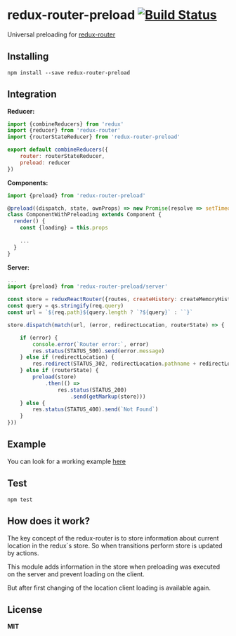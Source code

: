 # redux-router-preload [![Build Status](https://travis-ci.org/babotech/redux-router-preload.svg?branch=master)](https://travis-ci.org/babotech/redux-router-preload)

Universal preloading for [redux-router](https://github.com/acdlite/redux-router)

## Installing

```
npm install --save redux-router-preload
```

## Integration


**Reducer:**
```javascript
import {combineReducers} from 'redux'
import {reducer} from 'redux-router'
import {routerStateReducer} from 'redux-router-preload'

export default combineReducers({
    router: routerStateReducer,
    preload: reducer  
})
```

**Components:**
```javascript
import {preload} from 'redux-router-preload'

@preload((dispatch, state, ownProps) => new Promise(resolve => setTimeout(resolve, 3000)))
class ComponentWithPreloading extends Component {
  render() {
    const {loading} = this.props
  
    ...
  }
}
```

**Server:**
```javascript
...
import {preload} from 'redux-router-preload/server'

const store = reduxReactRouter({routes, createHistory: createMemoryHistory})(createStore)(reducer)
const query = qs.stringify(req.query)
const url = `${req.path}${query.length ? `?${query}` : ``}`

store.dispatch(match(url, (error, redirectLocation, routerState) => {

    if (error) {
        console.error(`Router error:`, error)
        res.status(STATUS_500).send(error.message)
    } else if (redirectLocation) {
        res.redirect(STATUS_302, redirectLocation.pathname + redirectLocation.search)
    } else if (routerState) {
        preload(store)
            .then(() =>
                res.status(STATUS_200)
                    .send(getMarkup(store)))
    } else {
        res.status(STATUS_400).send(`Not Found`)
    }
}))
```

## Example

You can look for a working example [here](https://github.com/babotech/redux-router-preload/tree/master/example)

## Test

```
npm test
```

## How does it work?

The key concept of the redux-router is to store information about current location in the redux`s store. So when transitions perform store is updated by actions.

This module adds information in the store when preloading was executed on the server and prevent loading on the client. 

But after first changing of the location client loading is available again.

## License

**MIT**

